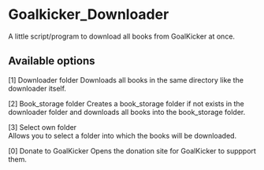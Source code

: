 # Goalkicker_Downloader
A little script/program to download all books from GoalKicker at once.

## Available options
[1] Downloader folder
Downloads all books in the same directory like the downloader itself.

[2] Book_storage folder
Creates a book_storage folder if not exists in the downloader folder and downloads all books into the book_storage folder.

[3] Select own folder <br />
Allows you to select a folder into which the books will be downloaded.

[0] Donate to GoalKicker
Opens the donation site for GoalKicker to suppport them.
